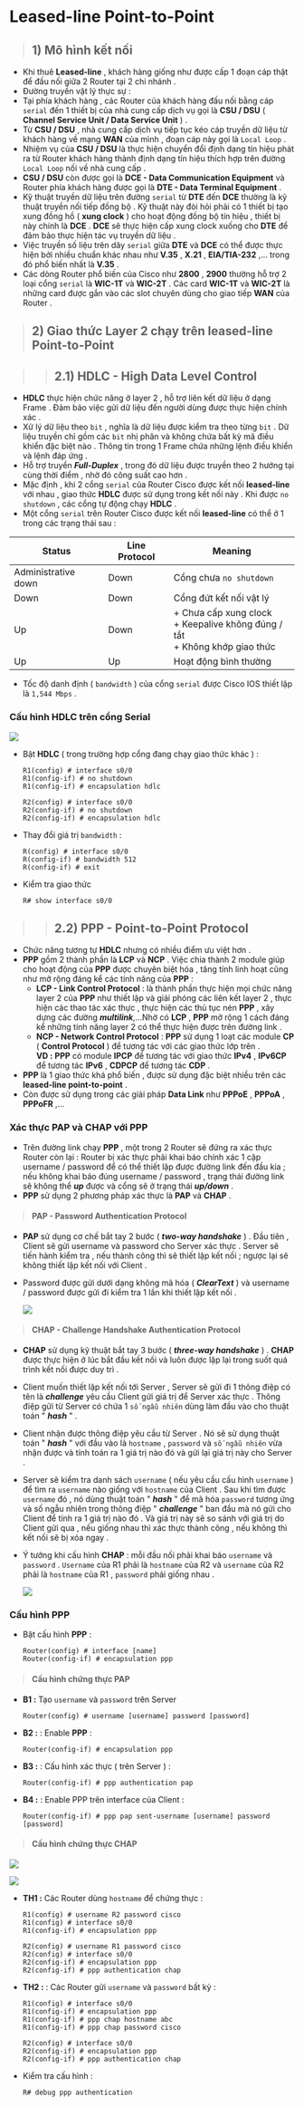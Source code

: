 # Leased-line Point-to-Point
> ## **1) Mô hình kết nối**
- Khi thuê **Leased-line** , khách hàng giống như được cấp 1 đoạn cáp thật để đấu nối giữa 2 Router tại 2 chi nhánh .
- Đường truyền vật lý thực sự :
- Tại phía khách hàng , các Router của khách hàng đấu nối bằng cáp `serial` đến 1 thiết bị của nhà cung cấp dịch vụ gọi là **CSU / DSU** ( **Channel Service Unit / Data Service Unit** ) .
- Từ **CSU / DSU** , nhà cung cấp dịch vụ tiếp tục kéo cáp truyền dữ liệu từ khách hàng về mạng **WAN** của mình , đoạn cáp này gọi là `Local Loop` .
- Nhiệm vụ của **CSU / DSU** là thực hiện chuyển đổi định dạng tín hiệu phát ra từ Router khách hàng thành định dạng tín hiệu thích hợp trên đường `Local Loop` nối về nhà cung cấp .
- **CSU / DSU** còn được gọi là **DCE - Data Communication Equipment** và Router phía khách hàng được gọi là **DTE - Data Terminal Equipment** .
- Kỹ thuật truyền dữ liệu trên đường `serial` từ **DTE** đến **DCE** thường là kỹ thuật truyền nối tiếp đồng bộ . Kỹ thuật này đòi hỏi phải có 1 thiết bị tạo xung đồng hồ ( **xung clock** ) cho hoạt động đồng bộ tín hiệu , thiết bị này chính là **DCE** . **DCE** sẽ thực hiện cấp xung clock xuống cho **DTE** để đảm bảo thực hiện tác vụ truyền dữ liệu .
- Việc truyền số liệu trên dây `serial` giữa **DTE** và **DCE** có thể được thực hiện bởi nhiều chuẩn khác nhau như **V.35** , **X.21** , **EIA/TIA-232** ,... trong đó phổ biến nhất là **V.35** .
- Các dòng Router phổ biến của Cisco như **2800** , **2900** thường hỗ trợ 2 loại cổng `serial` là **WIC-1T** và **WIC-2T** . Các card **WIC-1T** và **WIC-2T** là những card được gắn vào các slot chuyên dùng cho giao tiếp **WAN** của Router .
> ## **2) Giao thức Layer 2 chạy trên leased-line Point-to-Point**

>> ## **2.1) HDLC - High Data Level Control**
- **HDLC** thực hiện chức năng ở layer 2 , hỗ trợ liên kết dữ liệu ở dạng Frame . Đảm bảo việc gửi dữ liệu đến người dùng được thực hiện chính xác .
- Xử lý dữ liệu theo `bit` , nghĩa là dữ liệu được kiểm tra theo từng `bit` . Dữ liệu truyền chỉ gồm các `bit` nhị phân và không chứa bất kỳ mã điều khiển đặc biệt nào . Thông tin trong 1 Frame chứa những lệnh điều khiển và lệnh đáp ứng .
- Hỗ trợ truyền ***Full-Duplex*** , trong đó dữ liệu được truyền theo 2 hướng tại cùng thời điểm , nhờ đó công suất cao hơn .
- Mặc định , khi 2 cổng `serial` của Router Cisco được kết nối **leased-line** với nhau , giao thức **HDLC** được sử dụng trong kết nối này . Khi được `no shutdown` , các cổng tự động chạy **HDLC** .
- Một cổng `serial` trên Router Cisco được kết nối **leased-line** có thể ở 1 trong các trạng thái sau :
<center>

| <center>Status | <center>Line Protocol | <center>Meaning |
|--------|---------------|---------|
| Administrative down | Down | Cổng chưa `no shutdown` |
| Down | Down | Cổng đứt kết nối vật lý |
| Up | Down | + Chưa cấp xung clock <br> + Keepalive không đúng / tắt <br> + Không khớp giao thức |
| Up | Up | Hoạt động bình thường |

</center>

- Tốc độ danh định ( `bandwidth` ) của cổng `serial` được Cisco IOS thiết lập là `1,544 Mbps` .
### **Cấu hình HDLC trên cổng Serial**
![](/images/ccna/34_Leased_Line_Point-to-Point/Screenshot_1.png)

- Bật **HDLC** ( trong trường hợp cổng đang chạy giao thức khác ) :
    ```
    R1(config) # interface s0/0
    R1(config-if) # no shutdown
    R1(config-if) # encapsulation hdlc

    R2(config) # interface s0/0
    R2(config-if) # no shutdown
    R2(config-if) # encapsulation hdlc
    ```
- Thay đổi giá trị `bandwidth` :
    ```
    R(config) # interface s0/0
    R(config-if) # bandwidth 512
    R(config-if) # exit
    ```
- Kiểm tra giao thức
    ```
    R# show interface s0/0
    ```

>> ## **2.2) PPP - Point-to-Point Protocol**
- Chức năng tương tự **HDLC** nhưng có nhiều điểm ưu việt hơn .
- **PPP** gồm 2 thành phần là **LCP** và **NCP** . Việc chia thành 2 module giúp cho hoạt động của **PPP** được chuyên biệt hóa , tăng tính linh hoạt cũng như mở rộng đáng kể các tính năng của **PPP** :
    - **LCP - Link Control Protocol** : là thành phần thực hiện mọi chức năng layer 2 của **PPP** như thiết lập và giải phóng các liên kết layer 2 , thực hiện các thao tác xác thực , thực hiện các thủ tục nén **PPP** , xây dựng các đường ***multilink***,...Nhờ có **LCP** , **PPP** mở rộng 1 cách đáng kể những tính năng layer 2 có thể thực hiện được trên đường link .
    - **NCP - Network Control Protocol** : **PPP** sử dụng 1 loạt các module **CP** ( **Control Protocol** ) để tương tác với các giao thức lớp trên . <br>**VD :** **PPP** có module **IPCP** để tương tác với giao thức **IPv4** , **IPv6CP** để tương tác **IPv6** , **CDPCP** để tương tác **CDP** .
- **PPP** là 1 giao thức khá phổ biến , được sử dụng đặc biệt nhiều trên các **leased-line point-to-point** .
- Còn được sử dụng trong các giải pháp **Data Link** như **PPPoE** , **PPPoA** , **PPPoFR** ,...

### **Xác thực PAP và CHAP với PPP**
- Trên đường link chạy **PPP** , một trong 2 Router sẽ đứng ra xác thực Router còn lại : Router bị xác thực phải khai báo chính xác 1 cặp username / password để có thể thiết lập được đường link đến đầu kia ; nếu không khai báo đúng username / password , trạng thái đường link sẽ không thể ***up*** được và cổng sẽ ở trạng thái ***up/down*** .
- **PPP** sử dụng 2 phương pháp xác thực là **PAP** và **CHAP** .
> #### **PAP - Password Authentication Protocol**
- **PAP** sử dụng cơ chế bắt tay 2 bước ( ***two-way handshake*** ) . Đầu tiên , Client sẽ gửi username và password cho Server xác thực . Server sẽ tiến hành kiểm tra , nếu thành công thì sẽ thiết lập kết nối ; ngược lại sẽ không thiết lập kết nối với Client .
- Password được gửi dưới dạng không mã hóa ( ***ClearText*** ) và username / password được gửi đi kiểm tra 1 lần khi thiết lập kết nối .

    ![](/images/ccna/34_Leased_Line_Point-to-Point/2.png)

> #### **CHAP - Challenge Handshake Authentication Protocol**
- **CHAP** sử dụng kỹ thuật bắt tay 3 bước ( ***three-way handshake*** ) . **CHAP** được thực hiện ở lúc bắt đầu kết nối và luôn được lặp lại trong suốt quá trình kết nối được duy trì .
- Client muốn thiết lập kết nối tới Server , Server sẽ gửi đi 1 thông điệp có tên là ***challenge*** yêu cầu Client gửi giá trị để Server xác thực . Thông điệp gửi từ Server có chứa 1 `số ngẫu nhiên` dùng làm đầu vào cho thuật toán " ***hash*** " .
- Client nhận được thông điệp yêu cầu từ Server . Nó sẽ sử dụng thuật toán " ***hash*** " với đầu vào là `hostname` , `password` và `số ngẫu nhiên` vừa nhận được và tính toán ra 1 giá trị nào đó và gửi lại giá trị này cho Server .
- Server sẽ kiểm tra danh sách `username` ( nếu yêu cầu cấu hình `username` ) để tìm ra `username` nào giống với `hostname` của Client . Sau khi tìm được `username` đó , nó dùng thuật toán " ***hash*** " để mã hóa `password` tương ứng và số ngẫu nhiên trong thông điệp " ***challenge*** " ban đầu mà nó gửi cho Client để tính ra 1 giá trị nào đó . Và giá trị này sẽ so sánh với giá trị do Client gửi qua , nếu giống nhau thì xác thực thành công , nếu không thì kết nối sẽ bị xóa ngay .
- Ý tưởng khi cấu hình **CHAP** : mỗi đầu nối phải khai báo `username` và `password` . `Username` của R1 phải là `hostname` của R2 và `username` của R2 phải là `hostname` của R1 , `password` phải giống nhau .

    ![](/images/ccna/34_Leased_Line_Point-to-Point/3.png)

### **Cấu hình PPP**
- Bật cấu hình **PPP** :
    ```
    Router(config) # interface [name]
    Router(config-if) # encapsulation ppp
    ```
> #### **Cấu hình chứng thực PAP**
- **B1 :** Tạo `username` và `password` trên Server
    ```
    Router(config) # username [username] password [password]
    ```
- **B2 :** : Enable **PPP** :
    ```
    Router(config-if) # encapsulation ppp
    ```
- **B3 :** : Cấu hình xác thực ( trên Server ) :
    ```
    Router(config-if) # ppp authentication pap
    ```
- **B4 :** : Enable PPP trên interface của Client :
    ```
    Router(config-if) # ppp pap sent-username [username] password [password]
    ```
> #### **Cấu hình chứng thực CHAP**
![](/images/ccna/34_Leased_Line_Point-to-Point/Screenshot_1.png)

<img src=/images/ccna/34_Leased_Line_Point-to-Point/Screenshot_1.png>

- **TH1 :** Các Router dùng `hostname` để chứng thực :
    ```
    R1(config) # username R2 password cisco
    R1(config) # interface s0/0
    R1(config-if) # encapsulation ppp

    R2(config) # username R1 password cisco
    R2(config) # interface s0/0
    R2(config-if) # encapsulation ppp
    R2(config-if) # ppp authentication chap
    ```
- **TH2 :** : Các Router gửi `username` và `password` bất kỳ :
    ```
    R1(config) # interface s0/0
    R1(config-if) # encapsulation ppp
    R1(config-if) # ppp chap hostname abc
    R1(config-if) # ppp chap password cisco

    R2(config) # interface s0/0
    R2(config-if) # encapsulation ppp
    R2(config-if) # ppp authentication chap
    ```
- Kiểm tra cấu hình :
    ```
    R# debug ppp authentication
    ```

